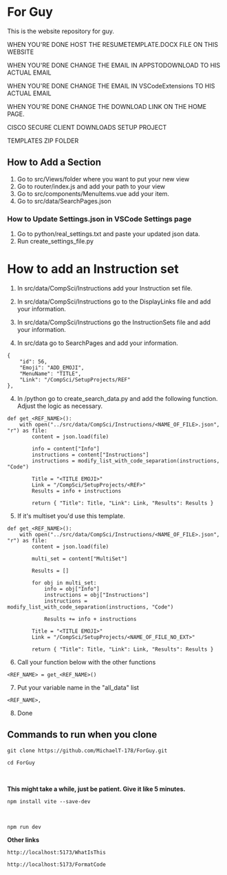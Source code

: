 # For Guy

This is the website repository for guy.

WHEN YOU'RE DONE HOST THE RESUMETEMPLATE.DOCX FILE ON THIS WEBSITE

WHEN YOU'RE DONE CHANGE THE EMAIL IN APPSTODOWNLOAD TO HIS ACTUAL EMAIL

WHEN YOU'RE DONE CHANGE THE EMAIL IN VSCodeExtensions TO HIS ACTUAL EMAIL

WHEN YOU'RE DONE CHANGE THE DOWNLOAD LINK ON THE HOME PAGE.

CISCO SECURE CLIENT DOWNLOADS SETUP PROJECT

TEMPLATES ZIP FOLDER

## How to Add a Section 

1. Go to src/Views/folder where you want to put your new view 
2. Go to router/index.js and add your path to your view 
3. Go to src/components/MenuItems.vue add your item.
4. Go to src/data/SearchPages.json

### How to Update Settings.json in VSCode Settings page

1. Go to python/real_settings.txt and paste your updated json data.
2. Run create_settings_file.py


# How to add an Instruction set

1. In src/data/CompSci/Instructions add your Instruction set file.

2. In src/data/CompSci/Instructions go to the DisplayLinks file and add your information.

3. In src/data/CompSci/Instructions go the InstructionSets file and add your information.

3. In src/data go to SearchPages and add your information.
```
{
    "id": 56,
    "Emoji": "ADD_EMOJI",
    "MenuName": "TITLE",
    "Link": "/CompSci/SetupProjects/REF"
},
```



4. In /python go to create_search_data.py and add the following function. Adjust the logic as necessary.

```
def get_<REF_NAME>():
	with open("../src/data/CompSci/Instructions/<NAME_OF_FILE>.json", "r") as file:
		content = json.load(file)

		info = content["Info"]
		instructions = content["Instructions"]
		instructions = modify_list_with_code_separation(instructions, "Code")

		Title = "<TITLE EMOJI>"
		Link = "/CompSci/SetupProjects/<REF>"
		Results = info + instructions

		return { "Title": Title, "Link": Link, "Results": Results }
```

5. If it's multiset you'd use this template.

```
def get_<REF_NAME>():
    with open("../src/data/CompSci/Instructions/<NAME_OF_FILE>.json", "r") as file:
        content = json.load(file)
		
        multi_set = content["MultiSet"]

        Results = []

        for obj in multi_set:
            info = obj["Info"]
            instructions = obj["Instructions"]
            instructions = modify_list_with_code_separation(instructions, "Code")

            Results += info + instructions

        Title = "<TITLE EMOJI>"
        Link = "/CompSci/SetupProjects/<NAME_OF_FILE_NO_EXT>"
        
        return { "Title": Title, "Link": Link, "Results": Results }
```

6. Call your function below with the other functions

```
<REF_NAME> = get_<REF_NAME>()
```

7. Put your variable name in the "all_data" list 

```
<REF_NAME>,
```

8. Done











## Commands to run when you clone

```
git clone https://github.com/MichaelT-178/ForGuy.git
```

```
cd ForGuy
```
<br>

**This might take a while, just be patient. Give it like 5 minutes.**
```
npm install vite --save-dev
```

<br>

```
npm run dev
```



**Other links**

```
http://localhost:5173/WhatIsThis
```

```
http://localhost:5173/FormatCode
```